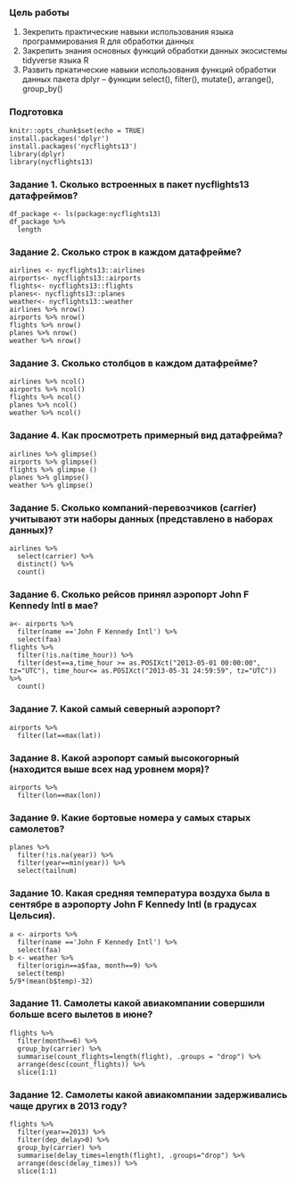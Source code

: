 ### Цель работы
1. Зекрепить практические навыки использования языка программирования R для обработки данных
2. Закрепить знания основных функций обработки данных экосистемы tidyverse языка R
3. Развить пркатические навыки использования функций обработки данных пакета dplyr – функции
select(), filter(), mutate(), arrange(), group_by()

### Подготовка

```{r}
knitr::opts_chunk$set(echo = TRUE)
install.packages('dplyr')
install.packages('nycflights13')
library(dplyr)
library(nycflights13)
```

### Задание 1. Сколько встроенных в пакет nycflights13 датафреймов?

```{r}
df_package <- ls(package:nycflights13)
df_package %>%
  length
```

### Задание 2. Сколько строк в каждом датафрейме?

```{r}
airlines <- nycflights13::airlines
airports<- nycflights13::airports
flights<- nycflights13::flights
planes<- nycflights13::planes
weather<- nycflights13::weather
airlines %>% nrow()
airports %>% nrow()
flights %>% nrow()  
planes %>% nrow()
weather %>% nrow()
```

### Задание 3. Сколько столбцов в каждом датафрейме?

```{r}
airlines %>% ncol()
airports %>% ncol()
flights %>% ncol()
planes %>% ncol()
weather %>% ncol()
```

### Задание 4. Как просмотреть примерный вид датафрейма?

```{r}
airlines %>% glimpse()
airports %>% glimpse()
flights %>% glimpse ()
planes %>% glimpse()
weather %>% glimpse()
```

### Задание 5. Сколько компаний-перевозчиков (carrier) учитывают эти наборы данных (представлено в наборах данных)?

```{r}
airlines %>%
  select(carrier) %>%
  distinct() %>%
  count()
```

### Задание 6. Сколько рейсов принял аэропорт John F Kennedy Intl в мае?

```{r}
a<- airports %>%
  filter(name =='John F Kennedy Intl') %>%
  select(faa)
flights %>%
  filter(!is.na(time_hour)) %>%
  filter(dest==a,time_hour >= as.POSIXct("2013-05-01 00:00:00", tz="UTC"), time_hour<= as.POSIXct("2013-05-31 24:59:59", tz="UTC")) %>%
  count()
```

### Задание 7. Какой самый северный аэропорт?

```{r}
airports %>%
  filter(lat==max(lat))
```

### Задание 8. Какой аэропорт самый высокогорный (находится выше всех над уровнем моря)?

```{r}
airports %>%
  filter(lon==max(lon))
```

### Задание 9. Какие бортовые номера у самых старых самолетов?

```{r}
planes %>%
  filter(!is.na(year)) %>%
  filter(year==min(year)) %>%
  select(tailnum)
```

### Задание 10. Какая средняя температура воздуха была в сентябре в аэропорту John F Kennedy Intl (в градусах Цельсия).

```{r}
a <- airports %>%
  filter(name =='John F Kennedy Intl') %>%
  select(faa)
b <- weather %>%
  filter(origin==a$faa, month==9) %>%
  select(temp)
5/9*(mean(b$temp)-32)
```

### Задание 11. Самолеты какой авиакомпании совершили больше всего вылетов в июне?

```{r}
flights %>%
  filter(month==6) %>%
  group_by(carrier) %>%
  summarise(count_flights=length(flight), .groups = "drop") %>%
  arrange(desc(count_flights)) %>%
  slice(1:1)
```

### Задание 12. Самолеты какой авиакомпании задерживались чаще других в 2013 году?

```{r}
flights %>%
  filter(year==2013) %>%
  filter(dep_delay>0) %>%
  group_by(carrier) %>%
  summarise(delay_times=length(flight), .groups="drop") %>%
  arrange(desc(delay_times)) %>%
  slice(1:1)
```
